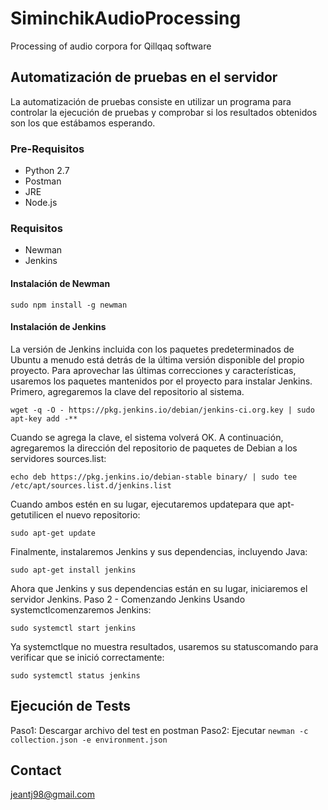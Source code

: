 # SiminchikAudioProcessing
Processing of audio corpora for Qillqaq software
## Automatización de pruebas en el servidor
La automatización de pruebas consiste en utilizar un programa para controlar la ejecución de pruebas y comprobar si los resultados obtenidos son los que estábamos esperando. 
### Pre-Requisitos
* Python 2.7
* Postman
* JRE
* Node.js
### Requisitos
* Newman
* Jenkins
#### Instalación de Newman


```
sudo npm install -g newman
```


#### Instalación de Jenkins
La versión de Jenkins incluida con los paquetes predeterminados de Ubuntu a menudo está detrás de la última versión disponible del propio proyecto. Para aprovechar las últimas correcciones y características, usaremos los paquetes mantenidos por el proyecto para instalar Jenkins.
Primero, agregaremos la clave del repositorio al sistema.
```
wget -q -O - https://pkg.jenkins.io/debian/jenkins-ci.org.key | sudo apt-key add -**
```
Cuando se agrega la clave, el sistema volverá OK. A continuación, agregaremos la dirección del repositorio de paquetes de Debian a los servidores sources.list:
```
echo deb https://pkg.jenkins.io/debian-stable binary/ | sudo tee /etc/apt/sources.list.d/jenkins.list
```
Cuando ambos estén en su lugar, ejecutaremos updatepara que apt-getutilicen el nuevo repositorio:
```
sudo apt-get update
```
Finalmente, instalaremos Jenkins y sus dependencias, incluyendo Java:
```
sudo apt-get install jenkins
```
Ahora que Jenkins y sus dependencias están en su lugar, iniciaremos el servidor Jenkins.
Paso 2 - Comenzando Jenkins
Usando systemctlcomenzaremos Jenkins:
```
sudo systemctl start jenkins
```
Ya systemctlque no muestra resultados, usaremos su statuscomando para verificar que se inició correctamente:
```
sudo systemctl status jenkins
```

## Ejecución de Tests
Paso1:
Descargar archivo del test en postman
Paso2:
Ejecutar
```newman -c collection.json -e environment.json```

## Contact
jeantj98@gmail.com
